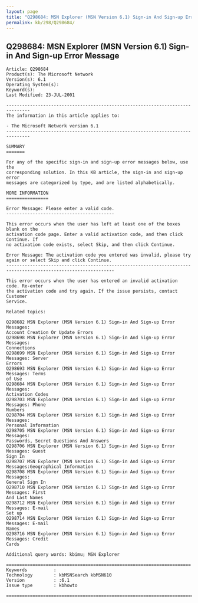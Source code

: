 ```yaml
---
layout: page
title: "Q298684: MSN Explorer (MSN Version 6.1) Sign-in And Sign-up Error Message"
permalink: kb/298/Q298684/
---
```


## Q298684: MSN Explorer (MSN Version 6.1) Sign-in And Sign-up Error Message

	Article: Q298684
	Product(s): The Microsoft Network
	Version(s): 6.1
	Operating System(s): 
	Keyword(s): 
	Last Modified: 23-JUL-2001
	
	-------------------------------------------------------------------------------
	The information in this article applies to:
	
	- The Microsoft Network version 6.1 
	-------------------------------------------------------------------------------
	
	SUMMARY
	=======
	
	For any of the specific sign-in and sign-up error messages below, use the
	corresponding solution. In this KB article, the sign-in and sign-up error
	messages are categorized by type, and are listed alphabetically.
	
	MORE INFORMATION
	================
	
	Error Message: Please enter a valid code.
	-----------------------------------------
	
	This error occurs when the user has left at least one of the boxes blank on the
	activation code page. Enter a valid activation code, and then click Continue. If
	no activation code exists, select Skip, and then click Continue.
	
	Error Message: The activation code you entered was invalid, please try again or select Skip and click Continue.
	---------------------------------------------------------------------------------------------------------------
	
	This error occurs when the user has entered an invalid activation code. Re-enter
	the activation code and try again. If the issue persists, contact Customer
	Service.
	
	Related topics:
	
	Q298682 MSN Explorer (MSN Version 6.1) Sign-in And Sign-up Error Messages:
	Account Creation Or Update Errors
	Q298698 MSN Explorer (MSN Version 6.1) Sign-in And Sign-up Error Messages:
	Connections
	Q298699 MSN Explorer (MSN Version 6.1) Sign-in And Sign-up Error Messages: Server
	Errors
	Q298693 MSN Explorer (MSN Version 6.1) Sign-in And Sign-up Error Messages: Terms
	of Use
	Q298684 MSN Explorer (MSN Version 6.1) Sign-in And Sign-up Error Messages:
	Activation Codes
	Q298703 MSN Explorer (MSN Version 6.1) Sign-in And Sign-up Error Messages: Phone
	Numbers
	Q298704 MSN Explorer (MSN Version 6.1) Sign-in And Sign-up Error Messages:
	Personal Information
	Q298705 MSN Explorer (MSN Version 6.1) Sign-in And Sign-up Error Messages:
	Passwords, Secret Questions And Answers
	Q298706 MSN Explorer (MSN Version 6.1) Sign-in And Sign-up Error Messages: Guest
	Sign In
	Q298707 MSN Explorer (MSN Version 6.1) Sign-in And Sign-up Error
	Messages:Geographical Information
	Q298708 MSN Explorer (MSN Version 6.1) Sign-in And Sign-up Error Messages:
	General Sign In
	Q298710 MSN Explorer (MSN Version 6.1) Sign-in And Sign-up Error Messages: First
	And Last Names
	Q298712 MSN Explorer (MSN Version 6.1) Sign-in And Sign-up Error Messages: E-mail
	Set up
	Q298714 MSN Explorer (MSN Version 6.1) Sign-in And Sign-up Error Messages: E-mail
	Names
	Q298716 MSN Explorer (MSN Version 6.1) Sign-in And Sign-up Error Messages: Credit
	Cards
	
	Additional query words: kbimu; MSN Explorer
	
	======================================================================
	Keywords          :  
	Technology        : kbMSNSearch kbMSN610
	Version           : :6.1
	Issue type        : kbhowto
	
	=============================================================================
	
